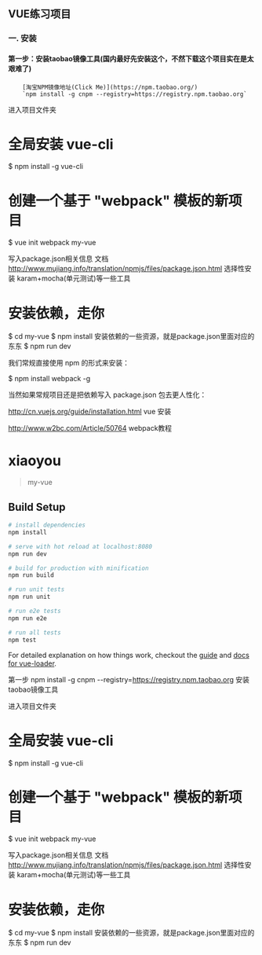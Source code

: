 
## VUE练习项目

### 一. 安装

####    第一步：安装taobao镜像工具(国内最好先安装这个，不然下载这个项目实在是太艰难了)
        [淘宝NPM镜像地址(Click Me)](https://npm.taobao.org/)
        `npm install -g cnpm --registry=https://registry.npm.taobao.org`

进入项目文件夹
# 全局安装 vue-cli
$ npm install -g vue-cli
# 创建一个基于 "webpack" 模板的新项目
$ vue init webpack my-vue

写入package.json相关信息  文档
http://www.mujiang.info/translation/npmjs/files/package.json.html
选择性安装 karam+mocha(单元测试)等一些工具

# 安装依赖，走你
$ cd my-vue
$ npm install
安装依赖的一些资源，就是package.json里面对应的东东
$ npm run dev

 

我们常规直接使用 npm 的形式来安装：

$ npm install webpack -g

当然如果常规项目还是把依赖写入 package.json 包去更人性化：


http://cn.vuejs.org/guide/installation.html   vue 安装

http://www.w2bc.com/Article/50764  webpack教程


# xiaoyou

> my-vue

## Build Setup

``` bash
# install dependencies
npm install

# serve with hot reload at localhost:8080
npm run dev

# build for production with minification
npm run build

# run unit tests
npm run unit

# run e2e tests
npm run e2e

# run all tests
npm test
```

For detailed explanation on how things work, checkout the [guide](http://vuejs-templates.github.io/webpack/) and [docs for vue-loader](http://vuejs.github.io/vue-loader).



第一步  npm install -g cnpm --registry=https://registry.npm.taobao.org  安装taobao镜像工具

进入项目文件夹
# 全局安装 vue-cli
$ npm install -g vue-cli
# 创建一个基于 "webpack" 模板的新项目
$ vue init webpack my-vue

写入package.json相关信息  文档
http://www.mujiang.info/translation/npmjs/files/package.json.html
选择性安装 karam+mocha(单元测试)等一些工具

# 安装依赖，走你
$ cd my-vue
$ npm install
安装依赖的一些资源，就是package.json里面对应的东东
$ npm run dev